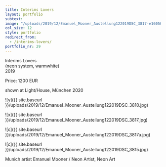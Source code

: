 ```yaml
---
title: Interims Lovers
layout: portfolio
subtext: 
image: "/uploads/2019/12/Emanuel_Mooner_Austellung122019DSC_3817-e1605001697606.jpg"
col_size: 12
style: portfolio
redirect_from:
  - /interims-lovers/
portfolio_nr: 29
---
```


Interims Lovers  
(neon system, warmwhite)  
2019

Price: 1200 EUR

shown at Light/House, München 2020

![y]({{ site.baseurl }}/uploads/2019/12/Emanuel_Mooner_Austellung122019DSC_3810.jpg)

![x]({{ site.baseurl }}/uploads/2019/12/Emanuel_Mooner_Austellung122019DSC_3817.jpg)

![c]({{ site.baseurl }}/uploads/2019/12/Emanuel_Mooner_Austellung122019DSC_3817a.jpg)

![c]({{ site.baseurl }}/uploads/2019/12/Emanuel_Mooner_Austellung122019DSC_3815.jpg)

Munich artist Emanuel Mooner / Neon Artist, Neon Art